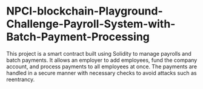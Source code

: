 # NPCI-blockchain-Playground-Challenge-Payroll-System-with-Batch-Payment-Processing
This project is a smart contract built using Solidity to manage payrolls and batch payments. It allows an employer to add employees, fund the company account, and process payments to all employees at once. The payments are handled in a secure manner with necessary checks to avoid attacks such as reentrancy.
